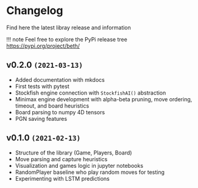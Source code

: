 # Changelog

Find here the latest libray release and information

!!! note
    Feel free to explore the PyPi release tree https://pypi.org/project/beth/


## v0.2.0 ``(2021-03-13)``
- Added documentation with mkdocs
- First tests with pytest
- Stockfish engine connection with ``StockfishAI()`` abstraction
- Minimax engine development with alpha-beta pruning, move ordering, timeout, and board heuristics
- Board parsing to numpy 4D tensors
- PGN saving features

## v0.1.0 ``(2021-02-13)``
- Structure of the library (Game, Players, Board)
- Move parsing and capture heuristics
- Visualization and games logic in jupyter notebooks
- RandomPlayer baseline who play random moves for testing
- Experimenting with LSTM predictions
